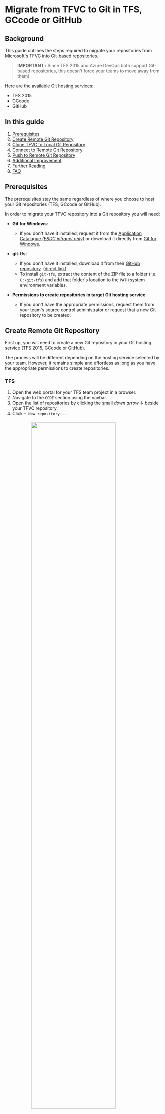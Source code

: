 # Migrate from TFVC to Git in TFS, GCcode or GitHub

## Background

This guide outlines the steps required to migrate your repositories from 
Microsoft's TFVC into Git-based repositories.

> **IMPORTANT :** Since TFS 2015 and Azure DevOps both support Git-based
> repositories, this doesn't force your teams to move away from them!

Here are the available Git hosting services:

* TFS 2015
* GCcode
* GitHub

## In this guide

1. [Prerequisites](#prerequisites)
1. [Create Remote Git Repository](#create-remote-git-repository)
1. [Clone TFVC to Local Git Repository](#clone-tfvc-to-local-git-repository)
1. [Connect to Remote Git Repository](#connect-to-remote-git-repository)
1. [Push to Remote Git Repository](#push-to-remote-git-repository)
1. [Additional Improvement](#additional-improvement)
1. [Further Reading](#further-reading)
1. [FAQ](#faq)

## Prerequisites

The prerequisites stay the same regardless of where you choose to host your Git repositories (TFS, GCcode or GitHub).

In order to migrate your TFVC repository into a Git repository you will need:

- **Git for Windows**:
    - If you don't have it installed, request it from the [Application Catalogue *(ESDC intranet only)*](http://srmis-sigdi-iagent.prv/WT-STO/iAgent/AppPortal/en) or download it directly 
    from [Git for Windows](https://gitforwindows.org/).

- **git-tfs**:
    - If you don't have it installed, download it from their [GitHub repository](https://github.com/git-tfs/git-tfs). ([direct link](https://github.com/git-tfs/git-tfs/releases/download/v0.30/GitTfs-0.30.0.zip))
    - To install `git-tfs`, extract the content of the ZIP file to a folder 
    (i.e. `C:\git-tfs`) and add that folder's location to the `PATH` system 
    environment variables.

- **Permissions to create repositories in target Git hosting service**:
    - If you don't have the appropriate permissions, request them from your 
    team's source control administrator or request that a new Git repository 
    to be created.

## Create Remote Git Repository

First up, you will need to create a new Git repository in your Git hosting 
service (TFS 2015, GCcode or GitHub).

The process will be different depending on the hosting service selected by your 
team. However, it remains simple and effortless as long as you have the 
appropriate permissions to create repositories.

### TFS

1. Open the web portal for your TFS team project in a browser.
1. Navigate to the `CODE` section using the navbar.
1. Open the list of repositories by clicking the small *down arrow* ↓ beside your TFVC repository.
1. Click `+ New repository...`. <img src="{{site.url}}/assets/tfvc-to-git/tfvc-to-git-create-repo-tfs1.jpg" style="display: block; margin: auto; margin-top: 20px; margin-bottom: 20px; width: 75%; height: 75%" />
1. By default, Git should already be selected as the `Type`. If not, pick `Git` from the list.
1. Enter the name of your new Git repository. (i.e. `my-git-repo`) <img src="{{site.url}}/assets/tfvc-to-git/tfvc-to-git-create-repo-tfs2.jpg" style="display: block; margin: auto; margin-top: 20px; margin-bottom: 20px; width: 75%; height: 75%" />
1. Finally, click `Create`.

### GCcode

1. Open [GCcode](https://gccode.ssc-spc.gc.ca/) in a browser.
1. On the right side of the navbar, click the `+ (New)` menu and select `New project`. <img src="{{site.url}}/assets/tfvc-to-git/tfvc-to-git-create-repo-gccode1.jpg" style="display: block; margin: auto; margin-top: 20px; margin-bottom: 20px; width: 75%; height: 75%" />
1. Enter the name of your new project (i.e. `Git Playground`). This will automatically fill out the `Project slug`. The project slugs are *URL-friendly* versions of project names.
1. Pick your team's GCcode project for the `Project URL` field.
1. Select the appropriate level of visibility for the project.
> **IMPORTANT :** Keep in mind that GCcode is only accessible on the Government of 
> Canada network. Therefore, `Public` means available to other departments and 
> agencies. For more information about visibility, see "[Public access - Visibility of projects](https://gccode.ssc-spc.gc.ca/help/public_access/public_access)".
1. Finally, click `Create project`.

### GitHub

*Steps will be added shortly.*

## Clone TFVC to Local Git Repository

1. Open a `PowerShell` terminal.
1. Create a folder for your local repositories (i.e. `C:\sources`) and navigate into that folder.
```batch
mkdir c:\sources
cd c:\sources
```
1. Download the latest Visual Studio `.gitignore` template from GitHub into this folder. A `.gitignore` file specifies intentionally untracked files that Git should ignore. To read more about `.gitignore` files, see [Ignoring Files](https://git-scm.com/book/en/v2/Git-Basics-Recording-Changes-to-the-Repository#_ignoring) of the [Pro Git](http://git-scm.com/book) book.
<!-- [Net.ServicePointManager]::SecurityProtocol = [Net.SecurityProtocolType]::Tls12 -->
```bash
Invoke-WebRequest -Uri https://raw.githubusercontent.com/github/gitignore/master/VisualStudio.gitignore
-UseBasicParsing -OutFile .gitignore
```
1. Add patterns to match files, folders or branches from your TFVC repository in TFS that should be ignored
during this migration process. Good candidates for this include any installers, 
archived release branches, etc. To read more about the patterns to match items, 
see [Git ignore patterns](https://www.atlassian.com/git/tutorials/saving-changes/gitignore#git-ignore-patterns)
from Atlassian.
```bash
dev-tools-installers/
releases/
```
1. Create a folder to clone your Git repository into (i.e. 
`C:\sources\my-git-repo`) and navigate into that folder.
```batch
mkdir c:\sources\my-git-repo
cd c:\sources\my-git-repo
```
1. Clone your TFVC repository from TFS to a local Git repository. Don't forget 
to specify the `.gitignore` file that you copied earlier!
```bash
git tfs quick-clone "http://tfs.intra.dmz:8080/tfs/projectcollection" "$/DevCoP-CdpDev" . --gitignore="c:\sources\.gitignore"
```
> **IMPORTANT :** There is a bug with the latest version of the 
> `libgit2/libgit2sharp` library being used by `git-tfs` which reports an 
> unhandled `System.AccessViolationException` exception. However, this is thrown 
> during the clean-up phase after the migration which doesn't affect the clone 
> process. You can read more about this on the [issue page](https://github.com/git-tfs/git-tfs/issues/1281) 
> for this bug.
1. Add a `.gitignore` file at the root for your solution.
<!-- [Net.ServicePointManager]::SecurityProtocol = [Net.SecurityProtocolType]::Tls12 -->
```bash
Invoke-WebRequest -Uri https://raw.githubusercontent.com/github/gitignore/master/VisualStudio.gitignore
-UseBasicParsing -OutFile .gitignore
```
1. Remove secrets or encrypt as necessary.

## Connect to Remote Git Repository

In order to push your local repository to your selected Git hosting service, it
needs to know *where* the remote repository is located. This is done by adding
a `remote` in with a Git command. To read more about remotes, see [Working with Remotes](https://git-scm.com/book/en/v2/Git-Basics-Working-with-Remotes) from the [Pro Git](https://git-scm.com/book/en/v2) book.

The following steps will help you find the URL to your remote Git repository.

### TFS

1. Open the web portal for your TFS team project in a browser.
1. Navigate to the `CODE` section using the navbar.
1. Open the list of repositories by clicking the small *down arrow* ↓ beside your TFVC repository.
1. Navigate to your project's page by clicking on its name. <img src="{{site.url}}/assets/tfvc-to-git/tfvc-to-git-find-url-tfs1.jpg" style="display: block; margin: auto; margin-top: 20px; margin-bottom: 20px; width: 45%; height: 45%" />
1. Click the `Copy to clipboard` button. <img src="{{site.url}}/assets/tfvc-to-git/tfvc-to-git-find-url-tfs2.jpg" style="display: block; margin: auto; margin-top: 20px; margin-bottom: 20px; width: 75%; height: 75%" />

### GCcode

1. Open [GCcode](https://gccode.ssc-spc.gc.ca/) in a browser.
1. Filter the projects to find the one your are looking for.
1. Navigate to your project's page by clicking on its name. <img src="{{site.url}}/assets/tfvc-to-git/tfvc-to-git-find-url-gccode1.jpg" style="display: block; margin: auto; margin-top: 20px; margin-bottom: 20px; width: 135%; height: 135%" />
1. Click the `Clone` button on the right side of the screen.
1. Click the `Copy URL to clipboard` button. <img src="{{site.url}}/assets/tfvc-to-git/tfvc-to-git-find-url-gccode2.jpg" style="display: block; margin: auto; margin-top: 20px; margin-bottom: 20px; width: 135%; height: 135%" />

### GitHub

*Steps will be added shortly.*

### Connect local Git repository to remote Git repository.

1. Use the URL that you copied from the previous section to connect your local 
repository to the remote one.
```bash
git remote add origin "http://tfs.intra.dmz:8080/tfs/ProjectCollection/DevCoP-CdpDev/_git/my-new-repo"
```

## Push to Remote Git Repository

1. Push local Git repository into remote Git repository.
```bash
git push --all origin
```
1. Enter your Windows credentials as requested. If you make a typo, simply press 
`CTRL + C` to cancel the command and try again. <img src="{{site.url}}/assets/tfvc-to-git/tfvc-to-git-push-to-remote.jpg" style="display: block; margin: auto; margin-top: 20px; margin-bottom: 20px; width: 75%; height: 75%" />
> **TIP :** Press the *up arrow* ↑ to bring back the last command from the 
> terminal's history.

## Additional Improvement

###  Productivity tips for your repository.

* Add Git [Templates files](https://github.com/esdc-edsc/template-gabarit) to the Repository
* Add labels with the [ESDC Label Generator](https://github.com/esdc-edsc/label-generator) (for GCcode & GitHub)

## Further Reading

### Learn about Git

* [Git documentation](https://git-scm.com/doc)
* [PluralSight training - Mastering Git](https://app.pluralsight.com/library/courses/mastering-git/)
* [Learn Git branching](https://learngitbranching.js.org/)

### Similar Guides

* [TFS to GCcode](tfs-to-gccode.md)

## FAQ

### Is it possible to migrate the code changeset history from TFSV to Git?

> Did you succeeded?
> Should we do that?

It is possible, and we have successfully done it a few times.
You can use the [GitTFS tool](https://github.com/git-tfs/git-tfs/blob/master/doc/usecases/migrate_tfs_to_git.md).

There is no legal requirements for us to keep source code history, therefore we do not recommend keeping any history in the conversion.
We don't see any value in keeping it because the code is the truth of how the project functions currently (features and bugs included).
If something needs to be changed, it still needs to be changed whether it was codded a specific way in the past for a reason or not.
If the team still is set on keeping history, we suggest you only keep history going back one release, as the conversion will take a very long time.

### Would you recommend to use the Wiki functionality for replacing our current SPECS document using MS Word?

> I saw multiples interesting functionalities like the ReadMe.md (i.e.: for the file project configuration) and the Wiki section in markdown.  
> Personally, I see a lot of pros to use GitLab.
> Centralize everything, any docs at the same place.

**Absolutely!!**

All documentation should be, at a minimum, moved into source control.
This allows you to version your documentation with the code it's documenting.
Taking it a step further to change your documentation to markdown is even better.
That will allow you to track changes through your documentation, and allow you to begin to automate the documentation.

Wikis should be used to document client or user information while documentation related to development or deployments should be kept with the source code itself.
You should also feel free to not use the _Wiki_ itself at all, if all the documentation is in the source control.
If you are not using a Wiki, any client or user documentation should be published to a website;
[GitLab Pages](https://about.gitlab.com/product/pages/) and [GitHub Pages](https://pages.github.com/) are both great services to host this type of documentation.
